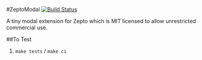 #ZeptoModal 
[![Build Status](https://travis-ci.org/igirisultd/zeptomodal.svg?branch=master)](https://travis-ci.org/igirisultd/zeptomodal)

A tiny modal extension for Zepto which is MIT licensed to allow unrestricted commercial use.

##To Test

1. `make tests` / `make ci`

